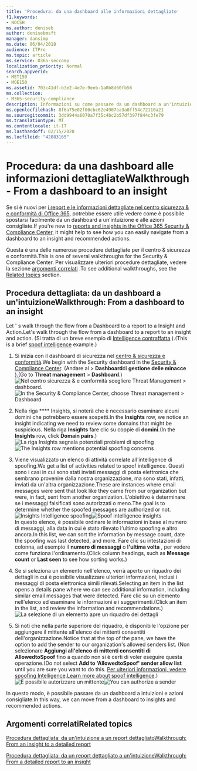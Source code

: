 ```yaml
---
title: 'Procedura: da una dashboard alle informazioni dettagliate'
f1.keywords:
- NOCSH
ms.author: deniseb
author: denisebmsft
manager: dansimp
ms.date: 06/04/2018
audience: ITPro
ms.topic: article
ms.service: O365-seccomp
localization_priority: Normal
search.appverid:
- MET150
- MOE150
ms.assetid: 703c41df-b3e2-4e7e-9eeb-1a0b8d60fb56
ms.collection:
- M365-security-compliance
description: Informazioni su come passare da un dashboard a un'intuizione con azioni consigliate nel centro &amp; sicurezza e conformità.
ms.openlocfilehash: 8f6a75e02f00cbc62e4907ea3a0ff54c72110a21
ms.sourcegitcommit: 3dd9944a6070a7f35c4bc2b57df397f844c3fe79
ms.translationtype: MT
ms.contentlocale: it-IT
ms.lasthandoff: 02/15/2020
ms.locfileid: "42083165"
---
```

# <a name="walkthrough---from-a-dashboard-to-an-insight"></a><span data-ttu-id="22c56-103">Procedura: da una dashboard alle informazioni dettagliate</span><span class="sxs-lookup"><span data-stu-id="22c56-103">Walkthrough - From a dashboard to an insight</span></span>

<span data-ttu-id="22c56-104">Se si è nuovi per [i report e le informazioni dettagliate nel centro sicurezza &amp; e conformità di Office 365](reports-and-insights-in-security-and-compliance.md), potrebbe essere utile vedere come è possibile spostarsi facilmente da un dashboard a un'intuizione e alle azioni consigliate.</span><span class="sxs-lookup"><span data-stu-id="22c56-104">If you're new to [reports and insights in the Office 365 Security &amp; Compliance Center](reports-and-insights-in-security-and-compliance.md), it might help to see how you can easily navigate from a dashboard to an insight and recommended actions.</span></span> 
  
<span data-ttu-id="22c56-105">Questa è una delle numerose procedure dettagliate per il centro &amp; sicurezza e conformità.</span><span class="sxs-lookup"><span data-stu-id="22c56-105">This is one of several walkthroughs for the Security &amp; Compliance Center.</span></span> <span data-ttu-id="22c56-106">Per visualizzare ulteriori procedure dettagliate, vedere la sezione [argomenti correlati](#related-topics) .</span><span class="sxs-lookup"><span data-stu-id="22c56-106">To see additional walkthroughs, see the [Related topics](#related-topics) section.</span></span> 
  
## <a name="walkthrough-from-a-dashboard-to-an-insight"></a><span data-ttu-id="22c56-107">Procedura dettagliata: da un dashboard a un'intuizione</span><span class="sxs-lookup"><span data-stu-id="22c56-107">Walkthrough: From a dashboard to an insight</span></span>

<span data-ttu-id="22c56-108">Let ' s walk through the flow from a Dashboard to a report to a Insight and Action.</span><span class="sxs-lookup"><span data-stu-id="22c56-108">Let's walk through the flow from a dashboard to a report to an insight and action.</span></span> <span data-ttu-id="22c56-109">(Si tratta di un breve esempio di [Intelligence contraffatta](learn-about-spoof-intelligence.md) ).</span><span class="sxs-lookup"><span data-stu-id="22c56-109">(This is a brief [spoof intelligence](learn-about-spoof-intelligence.md) example.)</span></span> 
  
1. <span data-ttu-id="22c56-110">Si inizia con il dashboard di sicurezza nel [centro &amp; sicurezza e conformità](https://protection.office.com).</span><span class="sxs-lookup"><span data-stu-id="22c56-110">We begin with the Security dashboard in the [Security &amp; Compliance Center](https://protection.office.com).</span></span> <span data-ttu-id="22c56-111">(Andare al \> **Dashboard**di **gestione delle minacce** ).</span><span class="sxs-lookup"><span data-stu-id="22c56-111">(Go to **Threat management** \> **Dashboard**.)</span></span><br><span data-ttu-id="22c56-112">![Nel centro sicurezza &amp; e conformità scegliere Threat Management \> dashboard.](../../media/05a38660-eb13-4960-a266-11809c453d95.png)</span><span class="sxs-lookup"><span data-stu-id="22c56-112">![In the Security &amp; Compliance Center, choose Threat management \> Dashboard](../../media/05a38660-eb13-4960-a266-11809c453d95.png)</span></span><br>
  
2. <span data-ttu-id="22c56-113">Nella riga \*\*\*\* Insights, si noterà che è necessario esaminare alcuni domini che potrebbero essere sospetti.</span><span class="sxs-lookup"><span data-stu-id="22c56-113">In the **Insights** row, we notice an insight indicating we need to review some domains that might be suspicious.</span></span> <span data-ttu-id="22c56-114">Nella riga **Insights** fare clic su coppie di **domini**.</span><span class="sxs-lookup"><span data-stu-id="22c56-114">(In the **Insights** row, click **Domain pairs**.)</span></span><br><span data-ttu-id="22c56-115">![La riga Insights segnala potenziali problemi di spoofing](../../media/dd1d0cb3-3201-45d7-b41d-18a0944fe85d.png)</span><span class="sxs-lookup"><span data-stu-id="22c56-115">![The Insights row mentions potential spoofing concerns](../../media/dd1d0cb3-3201-45d7-b41d-18a0944fe85d.png)</span></span><br>
  
3. <span data-ttu-id="22c56-116">Viene visualizzato un elenco di attività correlate all'intelligence di spoofing.</span><span class="sxs-lookup"><span data-stu-id="22c56-116">We get a list of activities related to spoof intelligence.</span></span> <span data-ttu-id="22c56-117">Questi sono i casi in cui sono stati inviati messaggi di posta elettronica che sembrano provenire dalla nostra organizzazione, ma sono stati, infatti, inviati da un'altra organizzazione.</span><span class="sxs-lookup"><span data-stu-id="22c56-117">These are instances where email messages were sent that look like they came from our organization but were, in fact, sent from another organization.</span></span> <span data-ttu-id="22c56-118">L'obiettivo è determinare se i messaggi falsificati sono autorizzati o meno.</span><span class="sxs-lookup"><span data-stu-id="22c56-118">The goal is to determine whether the spoofed messages are authorized or not.</span></span><br><span data-ttu-id="22c56-119">![Insights Intelligence spoofing](../../media/a2e2b4fd-0c1e-499f-8401-cf3089da82fa.png)</span><span class="sxs-lookup"><span data-stu-id="22c56-119">![Spoof intelligence insights](../../media/a2e2b4fd-0c1e-499f-8401-cf3089da82fa.png)</span></span><br><span data-ttu-id="22c56-120">In questo elenco, è possibile ordinare le informazioni in base al numero di messaggi, alla data in cui è stato rilevato l'ultimo spoofing e altro ancora.</span><span class="sxs-lookup"><span data-stu-id="22c56-120">In this list, we can sort the information by message count, date the spoofing was last detected, and more.</span></span> <span data-ttu-id="22c56-121">Fare clic su intestazioni di colonna, ad esempio il **numero di messaggi** o **l'ultima volta** , per vedere come funziona l'ordinamento.</span><span class="sxs-lookup"><span data-stu-id="22c56-121">(Click column headings, such as **Message count** or **Last seen** to see how sorting works.)</span></span> 
    
4. <span data-ttu-id="22c56-122">Se si seleziona un elemento nell'elenco, verrà aperto un riquadro dei dettagli in cui è possibile visualizzare ulteriori informazioni, inclusi i messaggi di posta elettronica simili rilevati.</span><span class="sxs-lookup"><span data-stu-id="22c56-122">Selecting an item in the list opens a details pane where we can see additional information, including similar email messages that were detected.</span></span> <span data-ttu-id="22c56-123">Fare clic su un elemento nell'elenco ed esaminare le informazioni e i suggerimenti.</span><span class="sxs-lookup"><span data-stu-id="22c56-123">(Click an item in the list, and review the information and recommendations.)</span></span><br>![La selezione di un elemento apre un riquadro dei dettagli](../../media/7ad1faa5-6ca2-474e-a609-eb275e0a8e59.png)<br>
  
5. <span data-ttu-id="22c56-125">Si noti che nella parte superiore del riquadro, è disponibile l'opzione per aggiungere il mittente all'elenco dei mittenti consentiti dell'organizzazione.</span><span class="sxs-lookup"><span data-stu-id="22c56-125">Notice that at the top of the pane, we have the option to add the sender to our organization's allowed senders list.</span></span> <span data-ttu-id="22c56-126">(Non selezionare **Aggiungi all'elenco di mittenti consentiti di AllowedtoSpoof** fino a quando non si è certi di voler eseguire questa operazione.</span><span class="sxs-lookup"><span data-stu-id="22c56-126">(Do not select **Add to 'AllowedtoSpoof' sender allow list** until you are sure you want to do this.</span></span> <span data-ttu-id="22c56-127">[Per ulteriori informazioni, vedere spoofing Intelligence](learn-about-spoof-intelligence.md).</span><span class="sxs-lookup"><span data-stu-id="22c56-127">[Learn more about spoof intelligence](learn-about-spoof-intelligence.md).)</span></span><br><span data-ttu-id="22c56-128">![È possibile autorizzare un mittente](../../media/caf0c20a-6047-486d-8060-5a229a3de49f.png)</span><span class="sxs-lookup"><span data-stu-id="22c56-128">![You can authorize a sender](../../media/caf0c20a-6047-486d-8060-5a229a3de49f.png)</span></span>
  
<span data-ttu-id="22c56-129">In questo modo, è possibile passare da un dashboard a intuizioni e azioni consigliate.</span><span class="sxs-lookup"><span data-stu-id="22c56-129">In this way, we can move from a dashboard to insights and recommended actions.</span></span>
  
## <a name="related-topics"></a><span data-ttu-id="22c56-130">Argomenti correlati</span><span class="sxs-lookup"><span data-stu-id="22c56-130">Related topics</span></span>

[<span data-ttu-id="22c56-131">Procedura dettagliata: da un'intuizione a un report dettagliato</span><span class="sxs-lookup"><span data-stu-id="22c56-131">Walkthrough: From an insight to a detailed report</span></span>](from-an-insight-to-a-detailed-report.md)
  
[<span data-ttu-id="22c56-132">Procedura dettagliata: da un report dettagliato a un'intuizione</span><span class="sxs-lookup"><span data-stu-id="22c56-132">Walkthrough: From a detailed report to an insight</span></span>](from-a-detailed-report-to-an-insight.md)
  

